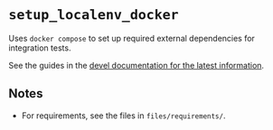 # `setup_localenv_docker`
Uses `docker compose` to set up required external dependencies for integration tests.

See the guides in the [devel documentation for the latest information](https://docs.ansible.com/ansible/devel/collections/community/hashi_vault/).

## Notes
* For requirements, see the files in `files/requirements/`.

